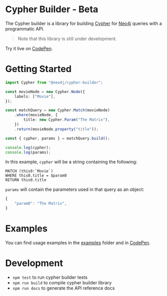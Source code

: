 # Cypher Builder - Beta

The Cypher builder is a library for building [Cypher](https://neo4j.com/docs/cypher-manual/current/) for [Neo4j](https://neo4j.com/) queries with a programmatic API.

> Note that this library is still under development.

Try it live on [CodePen](https://codepen.io/angrykoala/pen/dyKmpzP).

# Getting Started

```typescript
import Cypher from "@neo4j/cypher-builder";

const movieNode = new Cypher.Node({
    labels: ["Movie"],
});

const matchQuery = new Cypher.Match(movieNode)
    .where(movieNode, {
        title: new Cypher.Param("The Matrix"),
    })
    .return(movieNode.property("title"));

const { cypher, params } = matchQuery.build();

console.log(cypher);
console.log(params);
```

In this example, `cypher` will be a string containing the following:

```cypher
MATCH (this0:`Movie`)
WHERE this0.title = $param0
RETURN this0.title
```

`params` will contain the parameters used in that query as an object:

```typescript
{
    "param0": "The Matrix",
}
```

# Examples

You can find usage examples in the [examples](https://github.com/neo4j/cypher-builder/tree/main/examples) folder and in [CodePen](https://codepen.io/collection/waPbzd).

# Development

-   `npm test` to run cypher builder tests
-   `npm run build` to compile cypher builder library
-   `npm run docs` to generate the API reference docs
